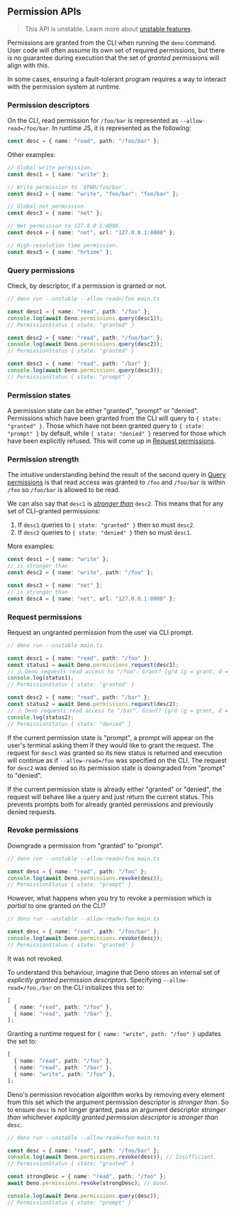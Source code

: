 ## Permission APIs

> This API is unstable. Learn more about
> [unstable features](../runtime/stability.md).

Permissions are granted from the CLI when running the `deno` command. User code
will often assume its own set of required permissions, but there is no guarantee
during execution that the set of _granted_ permissions will align with this.

In some cases, ensuring a fault-tolerant program requires a way to interact with
the permission system at runtime.

### Permission descriptors

On the CLI, read permission for `/foo/bar` is represented as
`--allow-read=/foo/bar`. In runtime JS, it is represented as the following:

```ts
const desc = { name: "read", path: "/foo/bar" };
```

Other examples:

```ts
// Global write permission.
const desc1 = { name: "write" };

// Write permission to `$PWD/foo/bar`.
const desc2 = { name: "write", "foo/bar": "foo/bar" };

// Global net permission.
const desc3 = { name: "net" };

// Net permission to 127.0.0.1:8000.
const desc4 = { name: "net", url: "127.0.0.1:8000" };

// High-resolution time permission.
const desc5 = { name: "hrtime" };
```

### Query permissions

Check, by descriptor, if a permission is granted or not.

```ts
// deno run --unstable --allow-read=/foo main.ts

const desc1 = { name: "read", path: "/foo" };
console.log(await Deno.permissions.query(desc1));
// PermissionStatus { state: "granted" }

const desc2 = { name: "read", path: "/foo/bar" };
console.log(await Deno.permissions.query(desc2));
// PermissionStatus { state: "granted" }

const desc3 = { name: "read", path: "/bar" };
console.log(await Deno.permissions.query(desc3));
// PermissionStatus { state: "prompt" }
```

### Permission states

A permission state can be either "granted", "prompt" or "denied". Permissions
which have been granted from the CLI will query to `{ state: "granted" }`. Those
which have not been granted query to `{ state: "prompt" }` by default, while
`{ state: "denied" }` reserved for those which have been explicitly refused.
This will come up in [Request permissions](#request-permissions).

### Permission strength

The intuitive understanding behind the result of the second query in
[Query permissions](#query-permissions) is that read access was granted to
`/foo` and `/foo/bar` is within `/foo` so `/foo/bar` is allowed to be read.

We can also say that `desc1` is
_[stronger than](https://www.w3.org/TR/permissions/#ref-for-permissiondescriptor-stronger-than)_
`desc2`. This means that for any set of CLI-granted permissions:

1. If `desc1` queries to `{ state: "granted" }` then so must `desc2`.
2. If `desc2` queries to `{ state: "denied" }` then so must `desc1`.

More examples:

```ts
const desc1 = { name: "write" };
// is stronger than
const desc2 = { name: "write", path: "/foo" };

const desc3 = { name: "net" };
// is stronger than
const desc4 = { name: "net", url: "127.0.0.1:8000" };
```

### Request permissions

Request an ungranted permission from the user via CLI prompt.

```ts
// deno run --unstable main.ts

const desc1 = { name: "read", path: "/foo" };
const status1 = await Deno.permissions.request(desc1);
// ⚠️ Deno requests read access to "/foo". Grant? [g/d (g = grant, d = deny)] g
console.log(status1);
// PermissionStatus { state: "granted" }

const desc2 = { name: "read", path: "/bar" };
const status2 = await Deno.permissions.request(desc2);
// ⚠️ Deno requests read access to "/bar". Grant? [g/d (g = grant, d = deny)] d
console.log(status2);
// PermissionStatus { state: "denied" }
```

If the current permission state is "prompt", a prompt will appear on the user's
terminal asking them if they would like to grant the request. The request for
`desc1` was granted so its new status is returned and execution will continue as
if `--allow-read=/foo` was specified on the CLI. The request for `desc2` was
denied so its permission state is downgraded from "prompt" to "denied".

If the current permission state is already either "granted" or "denied", the
request will behave like a query and just return the current status. This
prevents prompts both for already granted permissions and previously denied
requests.

### Revoke permissions

Downgrade a permission from "granted" to "prompt".

```ts
// deno run --unstable --allow-read=/foo main.ts

const desc = { name: "read", path: "/foo" };
console.log(await Deno.permissions.revoke(desc));
// PermissionStatus { state: "prompt" }
```

However, what happens when you try to revoke a permission which is _partial_ to
one granted on the CLI?

```ts
// deno run --unstable --allow-read=/foo main.ts

const desc = { name: "read", path: "/foo/bar" };
console.log(await Deno.permissions.revoke(desc));
// PermissionStatus { state: "granted" }
```

It was not revoked.

To understand this behaviour, imagine that Deno stores an internal set of
_explicitly granted permission descriptors_. Specifying `--allow-read=/foo,/bar`
on the CLI initializes this set to:

```ts
[
  { name: "read", path: "/foo" },
  { name: "read", path: "/bar" },
];
```

Granting a runtime request for `{ name: "write", path: "/foo" }` updates the set
to:

```ts
[
  { name: "read", path: "/foo" },
  { name: "read", path: "/bar" },
  { name: "write", path: "/foo" },
];
```

Deno's permission revocation algorithm works by removing every element from this
set which the argument permission descriptor is _stronger than_. So to ensure
`desc` is not longer granted, pass an argument descriptor _stronger than_
whichever _explicitly granted permission descriptor_ is _stronger than_ `desc`.

```ts
// deno run --unstable --allow-read=/foo main.ts

const desc = { name: "read", path: "/foo/bar" };
console.log(await Deno.permissions.revoke(desc)); // Insufficient.
// PermissionStatus { state: "granted" }

const strongDesc = { name: "read", path: "/foo" };
await Deno.permissions.revoke(strongDesc); // Good.

console.log(await Deno.permissions.query(desc));
// PermissionStatus { state: "prompt" }
```

